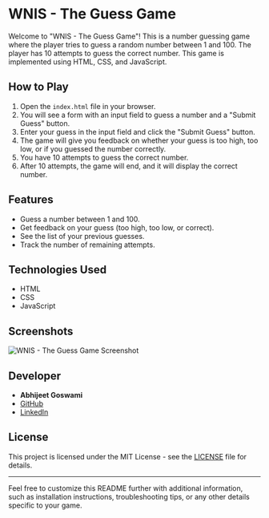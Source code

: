 # WNIS - The Guess Game

Welcome to "WNIS - The Guess Game"! This is a number guessing game where the player tries to guess a random number between 1 and 100. The player has 10 attempts to guess the correct number. This game is implemented using HTML, CSS, and JavaScript.

## How to Play
1. Open the `index.html` file in your browser.
2. You will see a form with an input field to guess a number and a "Submit Guess" button.
3. Enter your guess in the input field and click the "Submit Guess" button.
4. The game will give you feedback on whether your guess is too high, too low, or if you guessed the number correctly.
5. You have 10 attempts to guess the correct number.
6. After 10 attempts, the game will end, and it will display the correct number.

## Features
- Guess a number between 1 and 100.
- Get feedback on your guess (too high, too low, or correct).
- See the list of your previous guesses.
- Track the number of remaining attempts.

## Technologies Used
- HTML
- CSS
- JavaScript

## Screenshots
![WNIS - The Guess Game Screenshot](screenshots/game_screenshot.png)

## Developer
- **Abhijeet Goswami**
- [GitHub](https://github.com/ABHI8769)
- [LinkedIn](https://www.linkedin.com/in/abhijeet-goswami/)

## License
This project is licensed under the MIT License - see the [LICENSE](LICENSE) file for details.

---

Feel free to customize this README further with additional information, such as installation instructions, troubleshooting tips, or any other details specific to your game.
